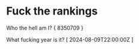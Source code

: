 # Fuck the rankings

Who the hell am I?
{ 8350709 }

What fucking year is it?
[ 2024-08-09T22:00:00Z ]
